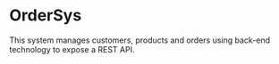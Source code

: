 # OrderSys
This system manages customers, products and orders using back-end technology to expose a REST API. 
